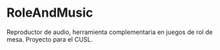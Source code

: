 RoleAndMusic
============

Reproductor de audio, herramienta complementaria en juegos de rol de mesa. Proyecto para el CUSL.
